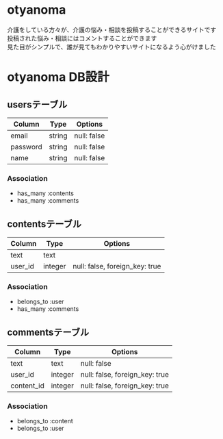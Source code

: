 
# otyanoma
 介護をしている方々が、介護の悩み・相談を投稿することができるサイトです<br >
 投稿された悩み・相談にはコメントすることができます<br >
 見た目がシンプルで、誰が見てもわかりやすいサイトになるよう心がけました



# otyanoma DB設計
## usersテーブル
|Column|Type|Options|
|------|----|-------|
|email|string|null: false|
|password|string|null: false|
|name|string|null: false|
### Association
- has_many :contents
- has_many :comments

## contentsテーブル
|Column|Type|Options|
|------|----|-------|
|text|text||
|user_id|integer|null: false, foreign_key: true|
### Association
- belongs_to :user
- has_many :comments

## commentsテーブル
|Column|Type|Options|
|------|----|-------|
|text|text|null: false|
|user_id|integer|null: false, foreign_key: true|
|content_id|integer|null: false, foreign_key: true|
### Association
- belongs_to :content
- belongs_to :user